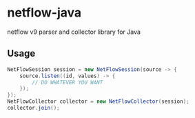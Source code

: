 # netflow-java
netflow v9 parser and collector library for Java

## Usage
```java
NetFlowSession session = new NetFlowSession(source -> {
    source.listen((id, values) -> {
        // DO WHATEVER YOU WANT
    });
});
NetFlowCollector collector = new NetFlowCollector(session);
collector.join();
```